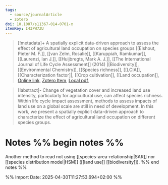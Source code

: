```yaml
---
tags:
  - source/journalArticle
  - zotero
doi: 10.1007/s11367-014-0701-x
itemKey: I43FW7ZU
---
```

>[!metadata]+
> A spatially explicit data-driven approach to assess the effect of agricultural land occupation on species groups
> [[Elshout, Pieter M. F.]], [[van Zelm, Rosalie]], [[Karuppiah, Ramkumar]], [[Laurenzi, Ian J.]], [[Huijbregts, Mark A. J.]], 
> [[The International Journal of Life Cycle Assessment]] (2014)
> [[Biodiversity]], [[Environmental Chemistry]], [[Species richness]], [[LCIA]], [[Characterization factor]], [[Crop cultivation]], [[Land occupation]], 
> [Online link](https://doi.org/10.1007/s11367-014-0701-x), [Zotero Item](zotero://select/library/items/I43FW7ZU), [Local pdf](file://C:/Users/aburg/Documents/references/zotero/storage/EZWN59FU/Elshout2014_spatiallyexplicit.pdf), 

>[!abstract]-
>Change of vegetation cover and increased land use intensity, particularly for agricultural use, can affect species richness. Within life cycle impact assessment, methods to assess impacts of land use on a global scale are still in need of development. In this work, we present a spatially explicit data-driven approach to characterize the effect of agricultural land occupation on different species groups.

# Notes %% begin notes %%
Another method to read not using [[species-area-relationship|SAR]] nor [[species distribution model|HSM]] ([[land use]] [[biodiversity]]).
%% end notes %%




%% Import Date: 2025-04-30T11:27:53.694+02:00 %%
